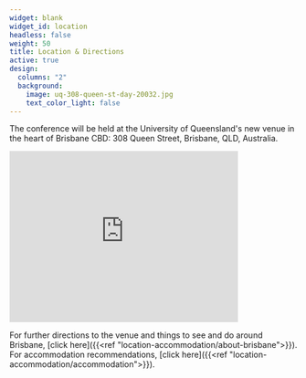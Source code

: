 ```yaml
---
widget: blank
widget_id: location
headless: false
weight: 50
title: Location & Directions
active: true
design:
  columns: "2"
  background:
    image: uq-308-queen-st-day-20032.jpg
    text_color_light: false
---
```

The conference will be held at the University of Queensland's new venue in the heart of Brisbane CBD: 308 Queen Street, Brisbane, QLD, Australia.

<iframe src="https://www.google.com/maps/embed?pb=!1m18!1m12!1m3!1d3540.072028103262!2d153.0256626113862!3d-27.467016876222374!2m3!1f0!2f0!3f0!3m2!1i1024!2i768!4f13.1!3m3!1m2!1s0x6b915a1ce1fa66c9%3A0xacb477777d2e9734!2s308%20Queen%20St%2C%20Brisbane%20City%20QLD%204000!5e0!3m2!1sen!2sau!4v1712902598463!5m2!1sen!2sau" width="400" height="300" style="border:0;" allowfullscreen="" loading="lazy" referrerpolicy="no-referrer-when-downgrade"></iframe>

For further directions to the venue and things to see and do around Brisbane, \[click here]({{<ref "location-accommodation/about-brisbane">}}). For accommodation recommendations, \[click here]({{<ref "location-accommodation/accommodation">}}).